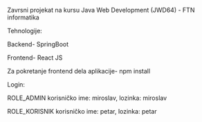 Zavrsni projekat na kursu Java Web Development (JWD64) - FTN informatika

Tehnologije:

Backend- SpringBoot

Frontend- React JS

Za pokretanje frontend dela aplikacije- npm install

Login:

ROLE_ADMIN korisničko ime: miroslav, lozinka: miroslav

ROLE_KORISNIK korisničko ime: petar, lozinka: petar
